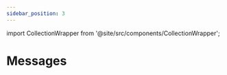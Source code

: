```yaml
---
sidebar_position: 3
---
```



import CollectionWrapper from '@site/src/components/CollectionWrapper';

# Messages

<CollectionWrapper class="api" record="messages" collection="core" />


